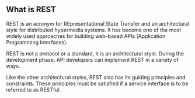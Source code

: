 ## What is REST

REST is an acronym for REpresentational State Transfer and an architectural style for distributed hypermedia systems. It has become one of the most widely used approaches for building web-based APIs (Application Programming Interfaces).

REST is not a protocol or a standard, it is an architectural style. During the development phase, API developers can implement REST in a variety of ways.

Like the other architectural styles, REST also has its guiding principles and constraints. These principles must be satisfied if a service interface is to be referred to as RESTful.

